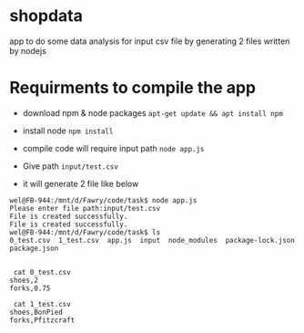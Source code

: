 # shopdata

app to do some data analysis for input csv file by generating 2 files written by nodejs

# Requirments to  compile the app

- download npm & node packages `apt-get update && apt install npm `

- install node   `npm install`

- compile code will require input path   `node app.js`

- Give path `input/test.csv`

- it will generate 2 file like below 


```
wel@FB-944:/mnt/d/Fawry/code/task$ node app.js
Please enter file path:input/test.csv
File is created successfully.
File is created successfully.
wel@FB-944:/mnt/d/Fawry/code/task$ ls
0_test.csv  1_test.csv  app.js  input  node_modules  package-lock.json  package.json


 cat 0_test.csv
shoes,2
forks,0.75

 cat 1_test.csv
shoes,BonPied
forks,Pfitzcraft

```






